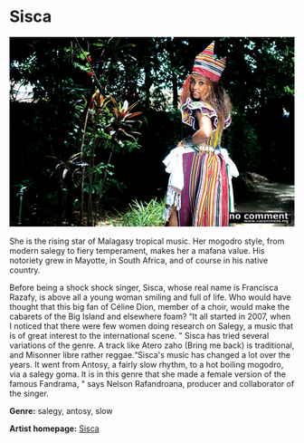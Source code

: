 #  Sisca

![Sisca](sisca.jpg)

She is the rising star of Malagasy tropical music. Her mogodro style, from modern salegy to fiery temperament, makes her a mafana value. His notoriety grew in Mayotte, in South Africa, and of course in his native country. 

Before being a shock shock singer, Sisca, whose real name is Francisca Razafy, is above all a young woman smiling and full of life. Who would have thought that this big fan of Céline Dion, member of a choir, would make the cabarets of the Big Island and elsewhere foam? “It all started in 2007, when I noticed that there were few women doing research on Salegy, a music that is of great interest to the international scene. " Sisca has tried several variations of the genre. A track like Atero zaho (Bring me back) is traditional, and Misonner libre rather reggae.“Sisca's music has changed a lot over the years. It went from Antosy, a fairly slow rhythm, to a hot boiling mogodro, via a salegy goma. It is in this genre that she made a female version of the famous Fandrama, " says Nelson Rafandroana, producer and collaborator of the singer.

**Genre:** salegy, antosy, slow

**Artist homepage:** [Sisca](
https://fr-fr.facebook.com/sisca.jobikelyvaleur)
